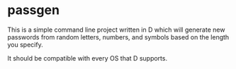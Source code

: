 # passgen

This is a simple command line project written in D which will generate new passwords from random letters, numbers, and symbols based on the length you specify.

It should be compatible with every OS that D supports.
